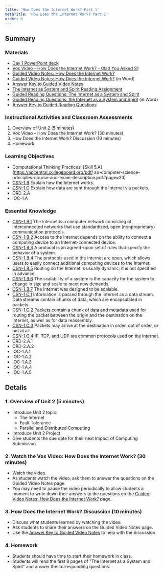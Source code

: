 ```yaml
---
title: 'How Does the Internet Work? Part 1'
metaTitle: 'How Does the Internet Work? Part 1'
order: 0
---
```


## Summary

### Materials

* [Day 1 PowerPoint deck](https://1drv.ms/w/s!AqsgsTyHBmRBjzZs__tNSQiZSH5L?e=I4KlHk)
* [Vox Video - How Does the Internet Work? - Glad You Asked S1](https://youtu.be/TNQsmPf24go)
* [Guided Video Notes: How Does the Internet Work?](./guided-video-notes)
* [Guided Video Notes: How Does the Internet Work?](https://1drv.ms/w/s!AqsgsTyHBmRBjzUiR1P_g0A7k3a_?e=4TSQzs) (in Word)
* [Answer Key to Guided Video Notes](../answer-key-guided-video-notes)
* [The Internet as System and Spirit Reading Assignment](../internet-system-spirit)
* [Guided Reading Questions: The Internet as a System and Spirit](../guided-reading-questions)
* [Guided Reading Questions: the Internet as a System and Spirit](https://1drv.ms/w/s!AqsgsTyHBmRBjzSc5TJ_Apu9M9wp?e=4OcfaC) (in Word)
* [Answer Key to Guided Reading Questions](../answer-key-guided-reading-notes)

### Instructional Activities and Classroom Assessments

1. Overview of Unit 2 (5 minutes)
2. Vox Video - How Does the Internet Work? (30 minutes)
3. How Does the Internet Work? Discussion (10 minutes)
4. Homework

### Learning Objectives

* Computational Thinking Practices: [Skill 5.A](https://apcentral.collegeboard.org/pdf/
ap-computer-science-principles-course-and-exam-description.pdf#page=23)
* [CSN-1.B](https://apcentral.collegeboard.org/pdf/ap-computer-science-principles-course-and-exam-description.pdf?course=ap-computer-science-principles#page=110) Explain how the Internet works.
* [CSN-1.C](https://apcentral.collegeboard.org/pdf/ap-computer-science-principles-course-and-exam-description.pdf?course=ap-computer-science-principles#page=111) Explain how data are sent through the Internet via packets. 
* CRD-2.A
* IOC-1.A 

### Essential Knowledge 

* [CSN-1.B.1](https://apcentral.collegeboard.org/pdf/ap-computer-science-principles-course-and-exam-description.pdf?course=ap-computer-science-principles#page=110) The Internet is a computer network consisting of interconnected networks that use standardized, open (nonproprietary) communication protocols.
* [CSN-1.B.2](https://apcentral.collegeboard.org/pdf/ap-computer-science-principles-course-and-exam-description.pdf?course=ap-computer-science-principles#page=110) Access to the Internet depends on the ability to connect a computing device to an Internet-connected device.
* [CSN-1.B.3](https://apcentral.collegeboard.org/pdf/ap-computer-science-principles-course-and-exam-description.pdf?course=ap-computer-science-principles#page=110) A protocol is an agreed-upon set of rules that specify the behavior of a system.
* [CSN-1.B.4](https://apcentral.collegeboard.org/pdf/ap-computer-science-principles-course-and-exam-description.pdf?course=ap-computer-science-principles#page=110) The protocols used in the Internet are open, which allows users to easily connect additional computing devices to the Internet.
* [CSN-1.B.5](https://apcentral.collegeboard.org/pdf/ap-computer-science-principles-course-and-exam-description.pdf?course=ap-computer-science-principles#page=110) Routing on the Internet is usually dynamic; it is not specified in advance.
* [CSN-1.B.6](https://apcentral.collegeboard.org/pdf/ap-computer-science-principles-course-and-exam-description.pdf?course=ap-computer-science-principles#page=110) The scalability of a system is the capacity for the system to change in size and scale to meet new demands.
* [CSN-1.B.7](https://apcentral.collegeboard.org/pdf/ap-computer-science-principles-course-and-exam-description.pdf?course=ap-computer-science-principles#page=110) The Internet was designed to be scalable.
* [CSN-1.C.1](https://apcentral.collegeboard.org/pdf/ap-computer-science-principles-course-and-exam-description.pdf?course=ap-computer-science-principles#page=111) Information is passed through the Internet as a data stream. Data streams contain chunks of data, which are encapsulated in packets.
* [CSN-1.C.2](https://apcentral.collegeboard.org/pdf/ap-computer-science-principles-course-and-exam-description.pdf?course=ap-computer-science-principles#page=111) Packets contain a chunk of data and metadata used for routing the packet between the origin and the destination on the Internet, as well as for data reassembly.
* [CSN-1.C.3](https://apcentral.collegeboard.org/pdf/ap-computer-science-principles-course-and-exam-description.pdf?course=ap-computer-science-principles#page=111) Packets may arrive at the destination in order, out of order, or not at all.
* [CSN-1.C.4](https://apcentral.collegeboard.org/pdf/ap-computer-science-principles-course-and-exam-description.pdf?course=ap-computer-science-principles#page=111) IP, TCP, and UDP are common protocols used on the Internet.
* CRD-2.A.1
* CRD-2.A.2
* IOC-1.A.1
* IOC-1.A.2
* IOC-1.A.3
* IOC-1.A.4
* IOC-1.A.5

## Details

### 1. Overview of Unit 2 (5 minutes)

* Introduce Unit 2 topic:
    * The Internet
    * Fault Tolerance
    * Parallel and Distributed Computing
* Introduce Unit 2 Project
* Give students the due date for their next Impact of Computing Submission

### 2. Watch the Vox Video: How Does the Internet Work? (30 minutes)

* Watch the video.
* As students watch the video, ask them to answer the questions on the Guided Video Notes page.
* You may need to pause the video periodically to allow students a moment to write down their answers to the questions on the [Guided Video Notes: How Does the Internet Work?](#) page.

### 3. How Does the Internet Work? Discussion (10 minutes)

* Discuss what students learned by watching the video.
* Ask students to share their answers on the Guided Video Notes page.
* Use the [Answer Key to Guided Video Notes](#) to help with the discussion.

### 4. Homework

* Students should have time to start their homework in class.
* Students will read the first 8 pages of "The Internet as a System and Spirit" and answer the corresponding questions.
